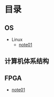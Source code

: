 # 目录

## OS

- Linux
  - [note01](./OS/Linux/note01.md)

## 计算机体系结构

## FPGA

- [note01](./fpga/note01.md)
